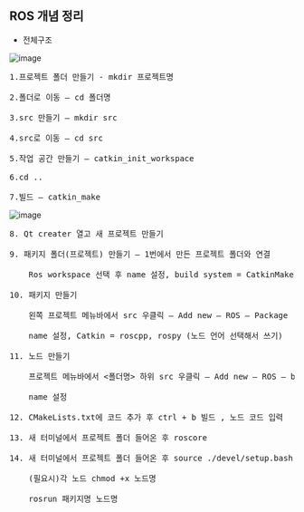 ## ROS 개념 정리

* 전체구조

![image](https://user-images.githubusercontent.com/80872528/112789901-1d3f0f00-9099-11eb-83a6-74ba4ebd43e7.png)

<pre>
1.프로젝트 폴더 만들기 - mkdir 프로젝트명

2.폴더로 이동 – cd 폴더명

3.src 만들기 – mkdir src

4.src로 이동 – cd src

5.작업 공간 만들기 – catkin_init_workspace

6.cd .. 

7.빌드 – catkin_make
</pre>
![image](https://user-images.githubusercontent.com/80872528/112790131-9cccde00-9099-11eb-928c-5c887677f20f.png)

<pre>
8. Qt creater 열고 새 프로젝트 만들기

9. 패키지 폴더(프로젝트) 만들기 – 1번에서 만든 프로젝트 폴더와 연결

    Ros workspace 선택 후 name 설정, build system = CatkinMake,browse는 1번에서 설정한 폴더로 설정

10. 패키지 만들기

    왼쪽 프로젝트 메뉴바에서 src 우클릭 – Add new – ROS – Package

    name 설정, Catkin = roscpp, rospy (노드 언어 선택해서 쓰기)

11. 노드 만들기

    프로젝트 메뉴바에서 <폴더명> 하위 src 우클릭 – Add new – ROS – basic Node

    name 설정

12. CMakeLists.txt에 코드 추가 후 ctrl + b 빌드 , 노드 코드 입력

13. 새 터미널에서 프로젝트 폴더 들어온 후 roscore

14. 새 터미널에서 프로젝트 폴더 들어온 후 source ./devel/setup.bash

    (필요시)각 노드 chmod +x 노드명

    rosrun 패키지명 노드명

</pre>
